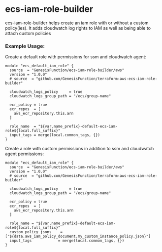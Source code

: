 # ecs-iam-role-builder
ecs-iam-role-builder helps create an iam role with or without a custom policy(ies). It adds cloudwatch log rights to IAM as well as being able to attach custom policies

### Example Usage:
Create a default role with permissions for ssm and cloudwatch agent:
```
module "ecs_default_iam_role" {
  source  = "GenesisFunction/ecs-iam-role-builder/aws"
  version = "1.0.0"
  # source  = "github.com/GenesisFunction/terraform-aws-ecs-iam-role-builder"

  cloudwatch_logs_policy     = true
  cloudwatch_logs_group_path = "/ecs/group-name"

  ecr_policy = true
  ecr_repos  = [
    aws_ecr_repository.this.arn
  ]
  
  role_name  = "${var.name_prefix}-default-ecs-iam-role${local.full_suffix}"
  input_tags = merge(local.common_tags, {})
}
```

Create a role with custom permissions in addition to ssm and cloudwatch agent permissions:
```
module "ecs_default_iam_role" {
  source  = "GenesisFunction/ecs-iam-role-builder/aws"
  version = "1.0.0"
  # source  = "github.com/GenesisFunction/terraform-aws-ecs-iam-role-builder"

  cloudwatch_logs_policy     = true
  cloudwatch_logs_group_path = "/ecs/group-name"

  ecr_policy = true
  ecr_repos  = [
    aws_ecr_repository.this.arn
  ]
  
  role_name = "${var.name_prefix}-default-ecs-iam-role${local.full_suffix}"
  custom_policy_jsons    = ["${data.aws_iam_policy_document.my_custom_instance_policy.json}"]
  input_tags            = merge(local.common_tags, {})
}
```
  
